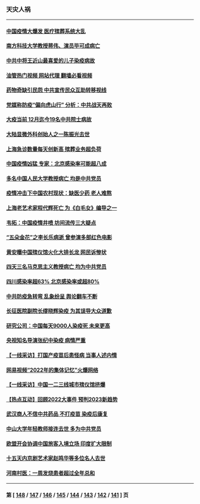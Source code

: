 ### 天灾人祸
---
#### [中国疫情大爆发 医疗殡葬系统大乱](../../pages/ncid280/n13894549.md?12301645) 
#### [南方科技大学教授蒋伟、演员毕可成病亡](../../pages/ncid280/n13894959.md?12301645) 
#### [中共中将王近山最喜爱的儿子染疫病故](../../pages/ncid280/n13894553.md?12301645) 
#### [油管热门视频 网站代理 翻墙必看视频](http://138.2.39.72:81/youtube.html?epic-marker?12301645)
#### [药物奇缺引民怨 中共宣传民众互助转移视线](../../pages/ncid280/n13894561.md?12301645) 
#### [党媒称防疫“偏向虎山行” 分析：中共战天再败](../../pages/ncid280/n13894577.md?12301645) 
#### [大疫当前 12月迄今19名中共院士病故](../../pages/ncid280/n13894533.md?12301645) 
#### [大陆显微外科创始人之一陈振光去世](../../pages/ncid280/n13894878.md?12301645) 
#### [上海急诊数量每天创新高 殡葬业务超负荷](../../pages/ncid280/n13894949.md?12301645) 
#### [中国疫情凶猛 专家：北京感染率可能超八成](../../pages/ncid280/n13894948.md?12301645) 
#### [多名中国人民大学教授病亡 均是中共党员](../../pages/ncid280/n13894877.md?12301645) 
#### [疫情冲击下中国农村现状：缺医少药 老人难熬](../../pages/ncid280/n13894835.md?12301645) 
#### [上海老艺术家程代辉死亡 为《白毛女》编导之一](../../pages/ncid280/n13894840.md?12301645) 
#### [韦拓：中国疫情井喷 坊间流传三大疑点](../../pages/ncid280/n13894528.md?12301645) 
#### [“五朵金花”之李长乐病逝 曾参演多部红色电影](../../pages/ncid280/n13894522.md?12301645) 
#### [黄安曝中国殡仪馆火化大排长龙 网民诉惨状](../../pages/ncid280/n13894733.md?12301645) 
#### [四天三名马克思主义教授病亡 均为中共党员](../../pages/ncid280/n13894656.md?12301645) 
#### [四川感染率超63% 北京感染率或超80%](../../pages/ncid280/n13894673.md?12301645) 
#### [中共防疫急转弯 乱象纷呈 舆论翻车不断](../../pages/ncid280/n13894280.md?12301645) 
#### [长征医院副院长缪晓辉染疫 为其误导大众道歉](../../pages/ncid280/n13894605.md?12301645) 
#### [研究公司：中国每天9000人染疫死 未来更高](../../pages/ncid280/n13894550.md?12301645) 
#### [央视知名导演张纪中染疫 病情严重](../../pages/ncid280/n13894559.md?12301645) 
#### [【一线采访】打国产疫苗后患怪病 当事人述内情](../../pages/ncid280/n13894302.md?12301645) 
#### [网易视频“2022年的集体记忆”火爆网络](../../pages/ncid280/n13894498.md?12301645) 
#### [【一线采访】中国一二三线城市殡仪馆挤爆](../../pages/ncid280/n13894487.md?12301645) 
#### [【热点互动】回顾2022大事件 预判2023新趋势](../../pages/ncid280/n13894463.md?12301645) 
#### [武汉商人不信中共药品 不打疫苗 染疫后康复](../../pages/ncid280/n13894479.md?12301645) 
#### [中山大学年轻教师接连去世 多为中共党员](../../pages/ncid280/n13894464.md?12301645) 
#### [欧盟开会协调中国旅客入境立场 印度扩大限制](../../pages/ncid280/n13894366.md?12301645) 
#### [十五天内京剧艺术家赵鸣华等多位名人去世](../../pages/ncid280/n13894308.md?12301645) 
#### [河南村医：一周发烧患者超过全年总和](../../pages/ncid280/n13894367.md?12301645) 

---
#### 第 [ [148](./148.md?12301645) / [147](./147.md?12301645) / [146](./146.md?12301645) / [145](./145.md?12301645) / [144](./144.md?12301645) / [143](./143.md?12301645) / [142](./142.md?12301645) / [141](./141.md?12301645) ] 页
